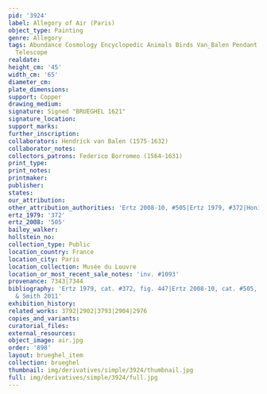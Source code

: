 ```yaml
---
pid: '3924'
label: Allegory of Air (Paris)
object_type: Painting
genre: Allegory
tags: Abundance Cosmology Encyclopedic Animals Birds Van_Balen Pendant Nude Landscape
  Telescope
realdate: 
height_cm: '45'
width_cm: '65'
diameter_cm: 
plate_dimensions: 
support: Copper
drawing_medium: 
signature: Signed "BRUEGHEL 1621"
signature_location: 
support_marks: 
further_inscription: 
collaborators: Hendrick van Balen (1575-1632)
collaborator_notes: 
collectors_patrons: Federico Borromeo (1564-1631)
print_type: 
print_notes: 
printmaker: 
publisher: 
states: 
our_attribution: 
other_attribution_authorities: 'Ertz 2008-10, #505|Ertz 1979, #372|Honig database'
ertz_1979: '372'
ertz_2008: '505'
bailey_walker: 
hollstein_no: 
collection_type: Public
location_country: France
location_city: Paris
location_collection: Musée du Louvre
location_or_most_recent_sale_notes: 'inv. #1093'
provenance: 7343|7344
bibliography: 'Ertz 1979, cat. #372, fig. 447|Ertz 2008-10, cat. #505, pp. 1058-61|Rikken
  & Smith 2011'
exhibition_history: 
related_works: 3792|2902|3793|2904|2976
copies_and_variants: 
curatorial_files: 
external_resources: 
object_image: air.jpg
order: '898'
layout: brueghel_item
collection: brueghel
thumbnail: img/derivatives/simple/3924/thumbnail.jpg
full: img/derivatives/simple/3924/full.jpg
---
```

